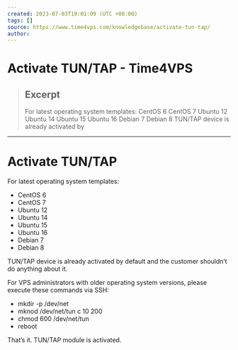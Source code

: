 ```yaml
---
created: 2023-07-03T19:01:09 (UTC +08:00)
tags: []
source: https://www.time4vps.com/knowledgebase/activate-tun-tap/
author: 
---
```


# Activate TUN/TAP - Time4VPS

> ## Excerpt
> For latest operating system templates: CentOS 6 CentOS 7 Ubuntu 12 Ubuntu 14 Ubuntu 15 Ubuntu 16 Debian 7 Debian 8 TUN/TAP device is already activated by

---
# Activate TUN/TAP

For latest operating system templates:

-   CentOS 6
-   CentOS 7
-   Ubuntu 12
-   Ubuntu 14
-   Ubuntu 15
-   Ubuntu 16
-   Debian 7
-   Debian 8

TUN/TAP device is already activated by default and the customer shouldn’t do anything about it.

For VPS administrators with older operating system versions, please execute these commands via SSH:

-   mkdir -p /dev/net
-   mknod /dev/net/tun c 10 200
-   chmod 600 /dev/net/tun
-   reboot

That’s it. TUN/TAP module is activated.
